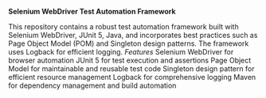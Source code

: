 **Selenium WebDriver Test Automation Framework**

This repository contains a robust test automation framework built with Selenium WebDriver, JUnit 5, Java, and incorporates best practices such as Page Object Model (POM) and Singleton design patterns. The framework uses Logback for efficient logging.
_Features_
Selenium WebDriver for browser automation
JUnit 5 for test execution and assertions
Page Object Model for maintainable and reusable test code
Singleton design pattern for efficient resource management
Logback for comprehensive logging
Maven for dependency management and build automation
